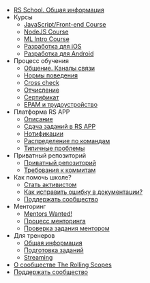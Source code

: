 - [RS School. Общая информация](README.md)
- Курсы
  - [JavaScript/Front-end Course](js-fe-course.md)
  - [NodeJS Course](nodejs-course.md)
  - [ML Intro Course](ml-intro-course.md)
  - [Разработка для iOS](https://rs.school/ios/)
  - [Разработка для Android](https://rs.school/android/)
- Процесс обучения
    - [Общение. Каналы связи](rs-school-chats.md)
    - [Нормы поведения](code-of-conduct.md)
    - [Cross check](cross-check-flow.md) 
    - [Отчисление](dismission.md)
    - [Сертификат](rs-school-certificate.md)
    - [EPAM и трудоустройство](employment.md)
- Платформа RS APP
    - [Описание](rs-app.md)
    - [Сдача заданий в RS APP](rs-app-tasks.md)
    - [Нотификации](notifications.md)
    - [Распределение по командам](teams.md)
    - [Типичные проблемы](rs-app-issues.md)
- Приватный репозиторий
    - [Приватный репозиторий](private-repository.md)
    - [Требования к коммитам](git-convention.md)
- Как помочь школе?
    - [Стать активистом](rs-school-activist.md)
    - [Как исправить ошибку в документации?](fix-typo.md)
    - [Поддержать сообщество](fundraiser.md)
- Менторинг
    - [Mentors Wanted!](rs-school-mentor.md)
    - [Процесс менторинга](mentoring.md)
    - [Проверка задания ментором](pull-request-review-process.md) 
- Для тренеров
    - [Общая информация](rs-school-trainer.md)
    - [Подготовка заданий](create-task.md)
    - [Streaming](streaming.md)
- [О сообществе The Rolling Scopes](rolling-scopes-overview.md)
- [Поддержать сообщество](fundraiser.md)

